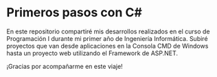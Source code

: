 # Primeros pasos con C#

En este repositorio compartiré mis desarrollos realizados en el curso de Programación I durante mi primer año de Ingeniería Informática.
Subiré proyectos que van desde aplicaciones en la Consola CMD de Windows hasta un proyecto web utilizando el Framework de ASP.NET.

¡Gracias por acompañarme en este viaje!
